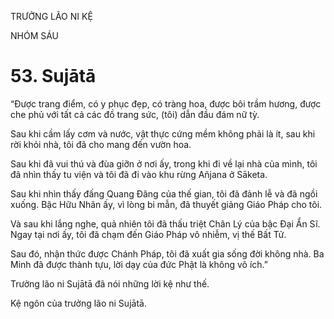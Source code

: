 TRƯỞNG LÃO NI KỆ

NHÓM SÁU

# 53. Sujātā

“Được trang điểm, có y phục đẹp, có tràng hoa, được bôi trầm hương, được che phủ với tất cả các đồ trang sức, (tôi) dẫn đầu đám nữ tỳ.

Sau khi cầm lấy cơm và nước, vật thực cứng mềm không phải là ít, sau khi rời khỏi nhà, tôi đã cho mang đến vườn hoa.

Sau khi đã vui thú và đùa giỡn ở nơi ấy, trong khi đi về lại nhà của mình, tôi đã nhìn thấy tu viện và tôi đã đi vào khu rừng Añjana ở Sāketa.

Sau khi nhìn thấy đấng Quang Đăng của thế gian, tôi đã đảnh lễ và đã ngồi xuống. Bậc Hữu Nhãn ấy, vì lòng bi mẫn, đã thuyết giảng Giáo Pháp cho tôi.

Và sau khi lắng nghe, quả nhiên tôi đã thấu triệt Chân Lý của bậc Đại Ẩn Sĩ. Ngay tại nơi ấy, tôi đã chạm đến Giáo Pháp vô nhiễm, vị thế Bất Tử.

Sau đó, nhận thức được Chánh Pháp, tôi đã xuất gia sống đời không nhà. Ba Minh đã được thành tựu, lời dạy của đức Phật là không vô ích.”

Trưởng lão ni Sujātā đã nói những lời kệ như thế.

Kệ ngôn của trưởng lão ni Sujātā.
